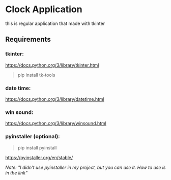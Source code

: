 # Clock Application

this is regular application that made with tkinter



## Requirements

### **tkinter:**

https://docs.python.org/3/library/tkinter.html

>pip install tk-tools

### **date time:**

https://docs.python.org/3/library/datetime.html

### **win sound:**

https://docs.python.org/3/library/winsound.html

### **pyinstaller (optional):**

>pip install pyinstall

https://pyinstaller.org/en/stable/

*Note: "I didn't use pyinstaller in my project, but you can use it. How to use is in the link"*
